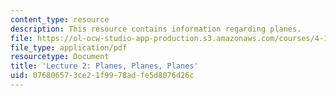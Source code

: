 ```yaml
---
content_type: resource
description: This resource contains information regarding planes.
file: https://ol-ocw-studio-app-production.s3.amazonaws.com/courses/4-105-geometric-disciplines-and-architecture-skills-reciprocal-methodologies-fall-2012/076806573ce21f9978adfe5d8076d26c_MIT4_105F12_lec2-planes.pdf
file_type: application/pdf
resourcetype: Document
title: 'Lecture 2: Planes, Planes, Planes'
uid: 07680657-3ce2-1f99-78ad-fe5d8076d26c
---
```

